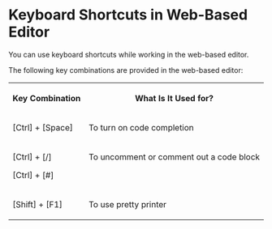 <!-- loio2a7a64d6b0c9486f9093764eebe35578 -->

# Keyboard Shortcuts in Web-Based Editor

You can use keyboard shortcuts while working in the web-based editor.



The following key combinations are provided in the web-based editor:


<table>
<tr>
<th valign="top">

Key Combination



</th>
<th valign="top">

What Is It Used for?



</th>
</tr>
<tr>
<td valign="top">

  [Ctrl\] + [Space\]  



</td>
<td valign="top">

To turn on code completion



</td>
</tr>
<tr>
<td valign="top">

 [Ctrl\] + [/\] 

 [Ctrl\] + [\#\] 



</td>
<td valign="top">

To uncomment or comment out a code block



</td>
</tr>
<tr>
<td valign="top">

  [Shift\] + [F1\]  



</td>
<td valign="top">

To use pretty printer



</td>
</tr>
</table>

